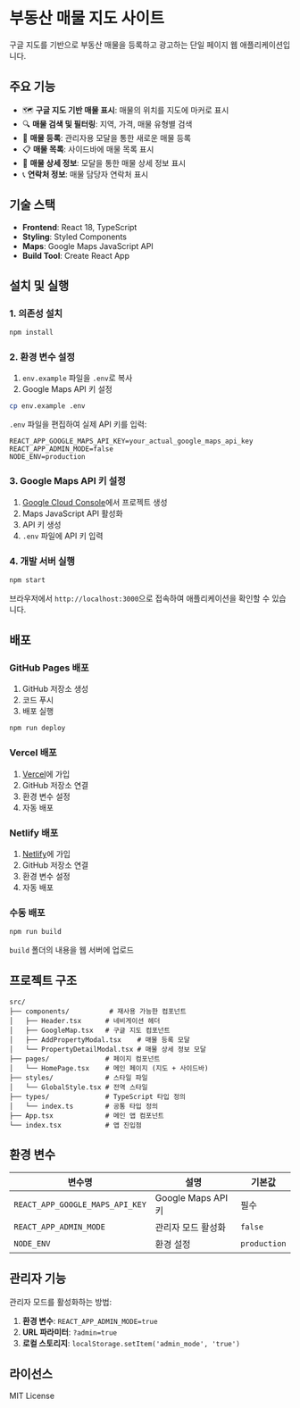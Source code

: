 # 부동산 매물 지도 사이트

구글 지도를 기반으로 부동산 매물을 등록하고 광고하는 단일 페이지 웹 애플리케이션입니다.

## 주요 기능

- 🗺️ **구글 지도 기반 매물 표시**: 매물의 위치를 지도에 마커로 표시
- 🔍 **매물 검색 및 필터링**: 지역, 가격, 매물 유형별 검색
- 📝 **매물 등록**: 관리자용 모달을 통한 새로운 매물 등록
- 📋 **매물 목록**: 사이드바에 매물 목록 표시
- 📄 **매물 상세 정보**: 모달을 통한 매물 상세 정보 표시
- 📞 **연락처 정보**: 매물 담당자 연락처 표시

## 기술 스택

- **Frontend**: React 18, TypeScript
- **Styling**: Styled Components
- **Maps**: Google Maps JavaScript API
- **Build Tool**: Create React App

## 설치 및 실행

### 1. 의존성 설치

```bash
npm install
```

### 2. 환경 변수 설정

1. `env.example` 파일을 `.env`로 복사
2. Google Maps API 키 설정

```bash
cp env.example .env
```

`.env` 파일을 편집하여 실제 API 키를 입력:

```env
REACT_APP_GOOGLE_MAPS_API_KEY=your_actual_google_maps_api_key
REACT_APP_ADMIN_MODE=false
NODE_ENV=production
```

### 3. Google Maps API 키 설정

1. [Google Cloud Console](https://console.cloud.google.com/)에서 프로젝트 생성
2. Maps JavaScript API 활성화
3. API 키 생성
4. `.env` 파일에 API 키 입력

### 4. 개발 서버 실행

```bash
npm start
```

브라우저에서 `http://localhost:3000`으로 접속하여 애플리케이션을 확인할 수 있습니다.

## 배포

### GitHub Pages 배포

1. GitHub 저장소 생성
2. 코드 푸시
3. 배포 실행

```bash
npm run deploy
```

### Vercel 배포

1. [Vercel](https://vercel.com)에 가입
2. GitHub 저장소 연결
3. 환경 변수 설정
4. 자동 배포

### Netlify 배포

1. [Netlify](https://netlify.com)에 가입
2. GitHub 저장소 연결
3. 환경 변수 설정
4. 자동 배포

### 수동 배포

```bash
npm run build
```

`build` 폴더의 내용을 웹 서버에 업로드

## 프로젝트 구조

```
src/
├── components/          # 재사용 가능한 컴포넌트
│   ├── Header.tsx      # 네비게이션 헤더
│   ├── GoogleMap.tsx   # 구글 지도 컴포넌트
│   ├── AddPropertyModal.tsx    # 매물 등록 모달
│   └── PropertyDetailModal.tsx # 매물 상세 정보 모달
├── pages/              # 페이지 컴포넌트
│   └── HomePage.tsx    # 메인 페이지 (지도 + 사이드바)
├── styles/             # 스타일 파일
│   └── GlobalStyle.tsx # 전역 스타일
├── types/              # TypeScript 타입 정의
│   └── index.ts        # 공통 타입 정의
├── App.tsx             # 메인 앱 컴포넌트
└── index.tsx           # 앱 진입점
```

## 환경 변수

| 변수명 | 설명 | 기본값 |
|--------|------|--------|
| `REACT_APP_GOOGLE_MAPS_API_KEY` | Google Maps API 키 | 필수 |
| `REACT_APP_ADMIN_MODE` | 관리자 모드 활성화 | `false` |
| `NODE_ENV` | 환경 설정 | `production` |

## 관리자 기능

관리자 모드를 활성화하는 방법:

1. **환경 변수**: `REACT_APP_ADMIN_MODE=true`
2. **URL 파라미터**: `?admin=true`
3. **로컬 스토리지**: `localStorage.setItem('admin_mode', 'true')`

## 라이선스

MIT License 